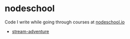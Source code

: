 # nodeschool
Code I write while going through courses at [nodeschool.io](http://nodeschool.io)

* [stream-adventure](https://github.com/substack/stream-adventure)
